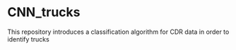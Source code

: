 # CNN_trucks
This repository introduces a classification algorithm for CDR data in order to identify trucks

